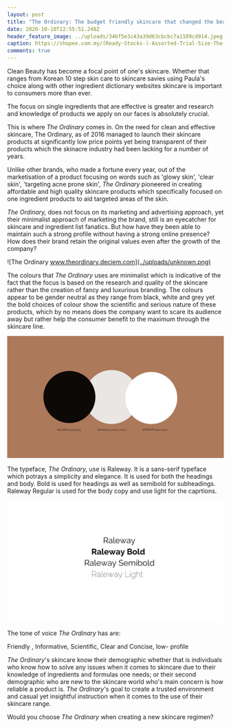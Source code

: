 ```yaml
---
layout: post
title: "The Ordinary: The budget friendly skincare that changed the beauty scene."
date: 2020-10-10T12:55:51.248Z
header_feature_image: ../uploads/34bf5e3c43a39d63cbcbc7a1109c4914.jpeg
caption: https://shopee.com.my/(Ready-Stocks-)-Assorted-Trial-Size-The-Ordinary-i.5127022.1393849648
comments: true
---
```

Clean Beauty has become a focal point of one's skincare. Whether that ranges from Korean 10 step skin care to skincare savies using Paula's choice along with other ingredient dictionary websites skincare is important to consumers more than ever.

The focus on single ingredients that are effective is greater and research and knowledge of products we apply on our faces is absolutely crucial.

This is where *The Ordinary* comes in. On the need for clean and effective skincare, The Ordinary, as of 2016 managed to launch their skincare products at significantly low price points yet being transparent of their products which the skinacre industry had been lacking for a number of years.

Unlike other brands, who made a fortune every year, out of the marketisation of a product focusing on words such as 'glowy skin', 'clear skin', 'targeting acne prone skin', *The Ordinary* pioneered in creating affordable and high quality skincare products which specifically focused on one ingredient products to aid targeted areas of the skin.

*The Ordinary,* does not focus on its marketing and advertising approach, yet their minimalist approach of marketing the brand, still is an eyecatcher for skincare and ingredient list fanatics. But how have they been able to maintain such a strong profile without having a strong online presence? How does their brand retain the original values even after the growth of the company?

![The Ordinary www.theordinary.deciem.com](../uploads/unknown.png)

The colours that *The Ordinary* uses are minimalist which is indicative of the fact that the focus is based on the research and quality of the skincare rather than the creation of fancy and luxurious branding. The colours appear to be gender neutral as they range from black, white and grey yet the bold choices of colour show the scientific and serious nature of these products, which by no means does the company want to scare its audience away but rather help the consumer benefit to the maximum through the skincare line.

![](../uploads/add-a-little-bit-of-body-text.png)

The typeface, *The Ordinary,* use is Raleway. It is a sans-serif typeface which potrays a simplicity and elegance. It is used for both the headings and body. Bold is used for headings as well as semibold for subheadings. Raleway Regular is used for the body copy and use light for the caprtions.

![](../uploads/add-a-little-bit-of-body-text-2.png)

The tone of voice *The Ordinary* has are:

Friendly , Informative, Scientific, Clear and Concise, low- profile

*The Ordinary*'s skincare know their demographic whether that is individuals who know how to solve any issues when it comes to skincare due to their knowledge of ingredients and formulas one needs; or their second demographic who are new to the skincare world who's main concern is how reliable a product is. *The Ordinary*'s goal to create a trusted environment and casual yet insightful instruction when it comes to the use of their skincare range. 

Would you choose *The Ordinary* when creating a new skincare regimen?
